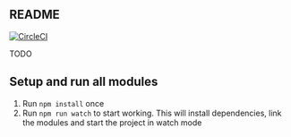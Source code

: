 ## README

[![CircleCI](https://circleci.com/gh/botpress/botpress-xx.svg?style=svg&circle-token=68a1ae3939b5fd25b4af09a36a9ef9c6c10ef570)](https://circleci.com/gh/botpress/botpress-xx)

TODO

## Setup and run all modules

1.  Run `npm install` once
1.  Run `npm run watch` to start working. This will install dependencies, link the modules and start the project in watch mode
